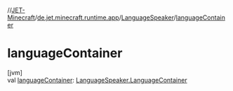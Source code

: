 //[JET-Minecraft](../../../index.md)/[de.jet.minecraft.runtime.app](../index.md)/[LanguageSpeaker](index.md)/[languageContainer](language-container.md)

# languageContainer

[jvm]\
val [languageContainer](language-container.md): [LanguageSpeaker.LanguageContainer](-language-container/index.md)
